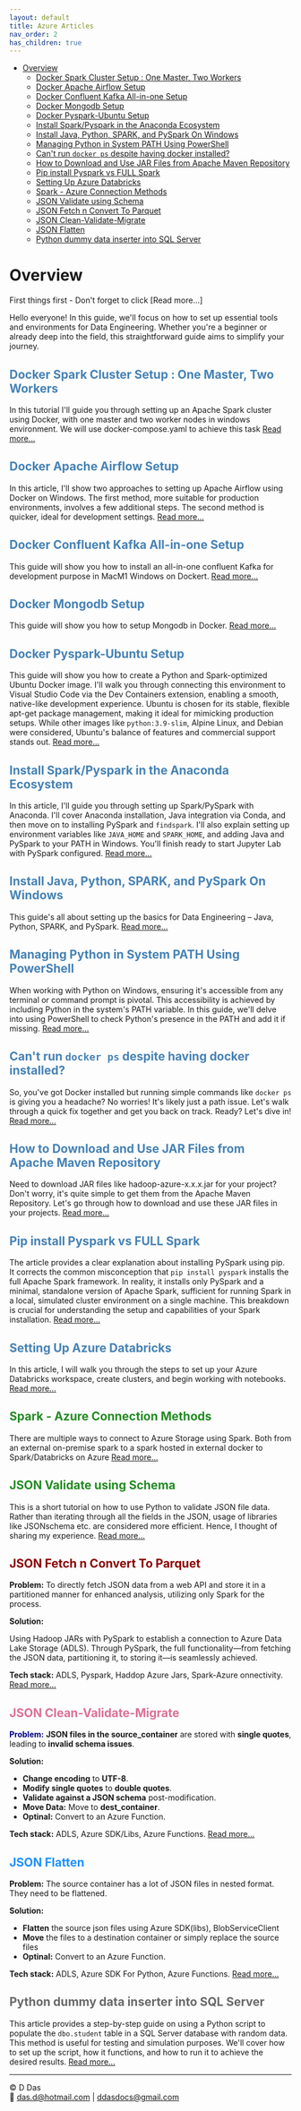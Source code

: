 ```yaml
---
layout: default
title: Azure Articles
nav_order: 2
has_children: true
---
```


- [Overview](#overview)
  - [Docker Spark Cluster Setup : One Master, Two Workers](#docker-spark-cluster-setup--one-master-two-workers)
  - [Docker Apache Airflow Setup](#docker-apache-airflow-setup)
  - [Docker Confluent Kafka All-in-one Setup](#docker-confluent-kafka-all-in-one-setup)
  - [Docker Mongodb Setup](#docker-mongodb-setup)
  - [Docker Pyspark-Ubuntu Setup](#docker-pyspark-ubuntu-setup)
  - [Install Spark/Pyspark in the Anaconda Ecosystem](#install-sparkpyspark-in-the-anaconda-ecosystem)
  - [Install Java, Python, SPARK, and PySpark On Windows](#install-java-python-spark-and-pyspark-on-windows)
  - [Managing Python in System PATH Using PowerShell](#managing-python-in-system-path-using-powershell)
  - [Can't run `docker ps` despite having docker installed?](#cant-run-docker-ps-despite-having-docker-installed)
  - [How to Download and Use JAR Files from Apache Maven Repository](#how-to-download-and-use-jar-files-from-apache-maven-repository)
  - [Pip install Pyspark vs FULL Spark](#pip-install-pyspark-vs-full-spark)
  - [Setting Up Azure Databricks](#setting-up-azure-databricks)
  - [Spark - Azure Connection Methods](#spark---azure-connection-methods)
  - [JSON Validate  using  Schema](#json-validate--using--schema)
  - [JSON Fetch n Convert  To Parquet](#json-fetch-n-convert--to-parquet)
  - [JSON Clean-Validate-Migrate ](#json-clean-validate-migrate-)
  - [JSON Flatten ](#json-flatten-)
  - [Python dummy data inserter into SQL Server](#python-dummy-data-inserter-into-sql-server)


# Overview

First things first - Don't forget to click [Read more...]

Hello everyone! In this guide, we'll focus on how to set up essential tools and environments for Data Engineering. Whether you're a beginner or already deep into the field, this straightforward guide aims to simplify your journey.


## <span style="color: SteelBlue;">Docker Spark Cluster Setup : One Master, Two Workers</span>
In this tutorial I'll guide you through setting up an Apache Spark cluster using Docker, with one master and two worker nodes in windows environment. We will use docker-compose.yaml to achieve this task [Read more...](articles/Misc/Docker/SparkDocker/SparkDockerSetup.html)

## <span style="color: SteelBlue;">Docker Apache Airflow Setup</span>
In this article, I'll show two approaches to setting up Apache Airflow using Docker on Windows. The first method, more suitable for production environments, involves a few additional steps. The second method is quicker, ideal for development settings. [Read more...](articles/Misc/Docker/AirflowDocker/Setup.html)

## <span style="color: SteelBlue;">Docker Confluent Kafka All-in-one Setup</span>

This guide will show you how to install an all-in-one confluent Kafka for development purpose in MacM1 Windows on Dockert. [Read more...](articles/Misc/Docker/Kafka/Confluent-Kafka.html)

## <span style="color: SteelBlue;">Docker Mongodb Setup</span>

This guide will show you how to setup Mongodb in Docker. [Read more...](articles/Misc/Docker/Mongodb/DockerMongodb.html)

## <span style="color: SteelBlue;">Docker Pyspark-Ubuntu Setup</span>

This guide will show you how to create a Python and Spark-optimized Ubuntu Docker image. I'll walk you through connecting this environment to Visual Studio Code via the Dev Containers extension, enabling a smooth, native-like development experience. Ubuntu is chosen for its stable, flexible apt-get package management, making it ideal for mimicking production setups. While other images like `python:3.9-slim`, Alpine Linux, and Debian were considered, Ubuntu's balance of features and commercial support stands out. [Read more...](articles/Misc/Pyspark_Ubuntu_Docker_Container/pyspark_docker.html)

## <span style="color: SteelBlue;">Install Spark/Pyspark in the Anaconda Ecosystem</span>

In this article, I'll guide you through setting up Spark/PySpark with Anaconda. I'll cover Anaconda installation, Java integration via Conda, and then move on to installing PySpark and `findspark`. I'll also explain setting up environment variables like `JAVA_HOME` and `SPARK_HOME`, and adding Java and PySpark to your PATH in Windows. You'll finish ready to start Jupyter Lab with PySpark configured. [Read more...](link_to_article3.html)

## <span style="color: SteelBlue;">Install Java, Python, SPARK, and PySpark On Windows</span>

This guide's all about setting up the basics for Data Engineering – Java, Python, SPARK, and PySpark. [Read more...](articles/Misc/InstallPythonPysparkSparkWin/JavaPythonSparkPysparkInstall.html)


## <span style="color: SteelBlue;">Managing Python in System PATH Using PowerShell</span>

When working with Python on Windows, ensuring it's accessible from any terminal or command prompt is pivotal. This accessibility is achieved by including Python in the system's PATH variable. In this guide, we'll delve into using PowerShell to check Python's presence in the PATH and add it if missing. [Read more...](link_to_article3.html)

## <span style="color: SteelBlue;">Can't run `docker ps` despite having docker installed?</span>

So, you've got Docker installed but running simple commands like `docker ps` is giving you a headache? No worries! It's likely just a path issue. Let's walk through a quick fix together and get you back on track. Ready? Let's dive in! [Read more...](articles/Misc/Running_docker_ps/how_to.html)

## <span style="color: SteelBlue;">How to Download and Use JAR Files from Apache Maven Repository</span>

Need to download JAR files like hadoop-azure-x.x.x.jar for your project? Don't worry, it's quite simple to get them from the Apache Maven Repository. Let's go through how to download and use these JAR files in your projects. [Read more...](articles/Misc/download_hadoop_jars/howto.html)

## <span style="color: SteelBlue;">Pip install Pyspark vs FULL Spark</span>

The article provides a clear explanation about installing PySpark using pip. It corrects the common misconception that `pip install pyspark` installs the full Apache Spark framework. In reality, it installs only PySpark and a minimal, standalone version of Apache Spark, sufficient for running Spark in a local, simulated cluster environment on a single machine. This breakdown is crucial for understanding the setup and capabilities of your Spark installation. [Read more...](articles/Misc/Pyspark_And_Spark/PysparkIsNotFullSpark.html)

## <span style="color: SteelBlue;">Setting Up Azure Databricks</span>

In this article, I will walk you through the steps to set up your Azure Databricks workspace, create clusters, and begin working with notebooks. [Read more...](articles/AzureDE/dbrk_setup/1_Setup-Azure-Databricks.html)

## <span style="color: ForestGreen;">Spark - Azure Connection Methods</span>

There are multiple ways to connect to Azure Storage using Spark. Both from an external on-premise spark to a spark hosted in external docker to Spark/Databricks on Azure [Read more...](articles/Misc/MardownNoImageArticles/WaysToConnectSparkToAzure.html)

## <span style="color: ForestGreen;">JSON Validate  using  Schema</span>

This is a short tutorial on how to use Python to validate JSON file data. Rather than iterating through all the fields in the JSON, usage of libraries like JSONschema etc. are considered more efficient. Hence, I thought of sharing my experience. [Read more...](articles/Misc/JsonValidator/jsonvalidator.html)

## <span style="color: DarkRed;">JSON Fetch n Convert  To Parquet</span>

**Problem:** To directly fetch JSON data from a web API and store it in a partitioned manner for enhanced analysis, utilizing only Spark for the process.

**Solution:**

Using Hadoop JARs with PySpark to establish a connection to Azure Data Lake Storage (ADLS). Through PySpark, the full functionality—from fetching the JSON data, partitioning it, to storing it—is seamlessly achieved.

**Tech stack:** ADLS, Pyspark, Haddop Azure Jars, Spark-Azure onnectivity.
[Read more...](articles/Misc/SparkAndAzureSDKScripts/FetchJsonWriteParquet.html)

## <span style="color: PaleVioletRed;">JSON Clean-Validate-Migrate </span>

<span style="color: navy;">**Problem:**</span>
**JSON files in the source_container** are stored with **single quotes**, leading to **invalid schema issues**.

**Solution:**

- **Change encoding** to **UTF-8**.
- **Modify single quotes** to **double quotes**.
- **Validate against a JSON schema** post-modification.
- **Move Data:** Move to **dest_container**.
- **Optinal:** Convert to an Azure Function.

**Tech stack:** ADLS, Azure SDK/Libs, Azure Functions. [Read more...](articles/Misc/JsonValidator/BulkJsonValidator.html)

## <span style="color: DodgerBlue;">JSON Flatten </span>


**Problem:**
The source container has a lot of JSON files in nested format. They need to be flattened.

**Solution:**

- **Flatten** the source json files using Azure SDK(libs), BlobServiceClient
- **Move** the files to a destination container or simply replace the source files
- **Optinal:** Convert to an Azure Function.

**Tech stack:** ADLS, Azure SDK For Python, Azure Functions. [Read more...](articles/Misc/JsonFlatternerAzureSDK/JsonFlatAzureSDK.html)

## <span style="color: DimGray;">Python dummy data inserter into SQL Server</span>

This article provides a step-by-step guide on using a Python script to populate the `dbo.student` table in a SQL Server database with random data. This method is useful for testing and simulation purposes. We'll cover how to set up the script, how it functions, and how to run it to achieve the desired results. [Read more...](articles/Misc/Dummy_data/dummy-data-inserter.html)

---

© D Das  
📧 [das.d@hotmail.com](mailto:das.d@hotmail.com) | [ddasdocs@gmail.com](mailto:ddasdocs@gmail.com)